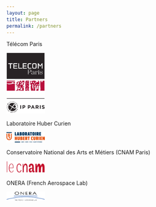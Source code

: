 ```yaml
---
layout: page
title: Partners
permalink: /partners
---
```


Télécom Paris

<img src="https://raw.githubusercontent.com/ASTRAL-SAR/ASTRAL/gh-pages/assets/img/telecom.png" alt="Télécom logo" style="width:100px;"/>

Laboratoire Huber Curien

<img src="https://raw.githubusercontent.com/ASTRAL-SAR/ASTRAL/gh-pages/assets/img/LHC.png" alt="LHC logo" style="width:100px;"/>

Conservatoire National des Arts et Métiers (CNAM Paris)

<img src="https://raw.githubusercontent.com/ASTRAL-SAR/ASTRAL/gh-pages/assets/img/cnam.png" alt="CNAM logo" style="width:100px;"/>

ONERA (French Aerospace Lab)

<img src="https://raw.githubusercontent.com/ASTRAL-SAR/ASTRAL/gh-pages/assets/img/onera.png" alt="ONERA logo" style="width:100px;"/>



